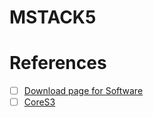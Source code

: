 # MSTACK5



# References

- [ ] [Download page for Software](https://docs.m5stack.com/en/download)
- [ ] [CoreS3](https://docs.m5stack.com/en/core/CoreS3)
